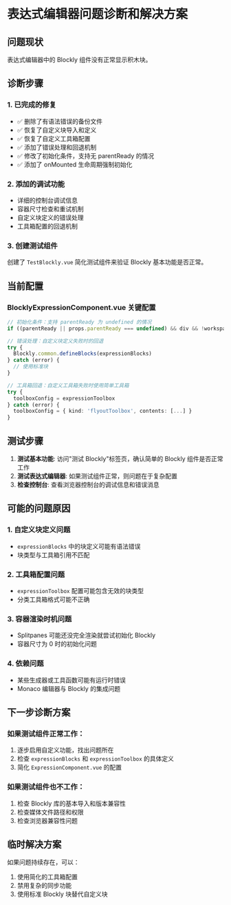# 表达式编辑器问题诊断和解决方案

## 问题现状
表达式编辑器中的 Blockly 组件没有正常显示积木块。

## 诊断步骤

### 1. 已完成的修复
- ✅ 删除了有语法错误的备份文件
- ✅ 恢复了自定义块导入和定义
- ✅ 恢复了自定义工具箱配置
- ✅ 添加了错误处理和回退机制
- ✅ 修改了初始化条件，支持无 parentReady 的情况
- ✅ 添加了 onMounted 生命周期强制初始化

### 2. 添加的调试功能
- 详细的控制台调试信息
- 容器尺寸检查和重试机制
- 自定义块定义的错误处理
- 工具箱配置的回退机制

### 3. 创建测试组件
创建了 `TestBlockly.vue` 简化测试组件来验证 Blockly 基本功能是否正常。

## 当前配置

### BlocklyExpressionComponent.vue 关键配置
```typescript
// 初始化条件：支持 parentReady 为 undefined 的情况
if ((parentReady || props.parentReady === undefined) && div && !workspace.value)

// 错误处理：自定义块定义失败时的回退
try {
  Blockly.common.defineBlocks(expressionBlocks)
} catch (error) {
  // 使用标准块
}

// 工具箱回退：自定义工具箱失败时使用简单工具箱
try {
  toolboxConfig = expressionToolbox
} catch (error) {
  toolboxConfig = { kind: 'flyoutToolbox', contents: [...] }
}
```

## 测试步骤
1. **测试基本功能**: 访问"测试 Blockly"标签页，确认简单的 Blockly 组件是否正常工作
2. **测试表达式编辑器**: 如果测试组件正常，则问题在于复杂配置
3. **检查控制台**: 查看浏览器控制台的调试信息和错误消息

## 可能的问题原因

### 1. 自定义块定义问题
- `expressionBlocks` 中的块定义可能有语法错误
- 块类型与工具箱引用不匹配

### 2. 工具箱配置问题
- `expressionToolbox` 配置可能包含无效的块类型
- 分类工具箱格式可能不正确

### 3. 容器渲染时机问题
- Splitpanes 可能还没完全渲染就尝试初始化 Blockly
- 容器尺寸为 0 时的初始化问题

### 4. 依赖问题
- 某些生成器或工具函数可能有运行时错误
- Monaco 编辑器与 Blockly 的集成问题

## 下一步诊断方案

### 如果测试组件正常工作：
1. 逐步启用自定义功能，找出问题所在
2. 检查 `expressionBlocks` 和 `expressionToolbox` 的具体定义
3. 简化 `ExpressionComponent.vue` 的配置

### 如果测试组件也不工作：
1. 检查 Blockly 库的基本导入和版本兼容性
2. 检查媒体文件路径和权限
3. 检查浏览器兼容性问题

## 临时解决方案
如果问题持续存在，可以：
1. 使用简化的工具箱配置
2. 禁用复杂的同步功能
3. 使用标准 Blockly 块替代自定义块
